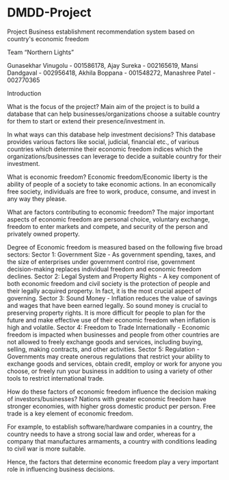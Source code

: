 # DMDD-Project

Project
Business establishment recommendation system based on country's economic freedom


Team “Northern Lights”

Gunasekhar Vinugolu - 001586178, 
Ajay Sureka - 002165619, 
Mansi Dandgaval - 002956418, 
Akhila Boppana - 001548272, 
Manashree Patel - 002770365

Introduction

What is the focus of the project?
Main aim of the project is to build a database that can help businesses/organizations choose a suitable country for them to start or extend their presence/investment in.

In what ways can this database help investment decisions?
This database provides various factors like social, judicial, financial etc., of various countries which determine their economic freedom indices which the organizations/businesses can leverage to decide a suitable country for their investment.

What is economic freedom?
Economic freedom/Economic liberty is the ability of people of a society to take economic actions. In an economically free society, individuals are free to work, produce, consume, and invest in any way they please.

What are factors contributing to economic freedom?
The major important aspects of economic freedom are personal choice, voluntary exchange, freedom to enter markets and compete, and security of the person and privately owned property. 

Degree of Economic freedom is measured based on the following five broad sectors:
Sector 1: Government Size - As government spending, taxes, and the size of enterprises under government control rise, government decision-making replaces individual freedom and economic freedom declines.
Sector 2: Legal System and Property Rights - A key component of both economic freedom and civil society is the protection of people and their legally acquired property. In fact, it is the most crucial aspect of governing.
Sector 3: Sound Money - Inflation reduces the value of savings and wages that have been earned legally. So sound money is crucial to preserving property rights. It is more difficult for people to plan for the future and make effective use of their economic freedom when inflation is high and volatile.
Sector 4: Freedom to Trade Internationally - Economic freedom is impacted when businesses and people from other countries are not allowed to freely exchange goods and services, including buying, selling, making contracts, and other activities.
Sector 5: Regulation - Governments may create onerous regulations that restrict your ability to exchange goods and services, obtain credit, employ or work for anyone you choose, or freely run your business in addition to using a variety of other tools to restrict international trade.

How do these factors of economic freedom influence the decision making of investors/businesses?
Nations with greater economic freedom have stronger economies, with higher gross domestic product per person. Free trade is a key element of economic freedom.

For example, to establish software/hardware companies in a country, the country needs to have a strong social law and order, whereas for a company that manufactures armaments, a country with conditions leading to civil war is more suitable.

Hence, the factors that determine economic freedom play a very important role in influencing business decisions.

